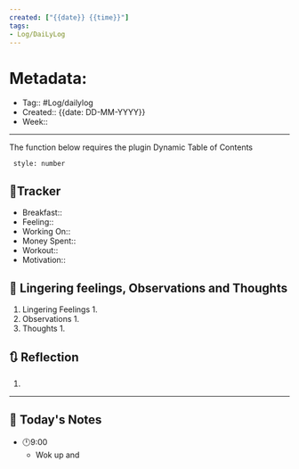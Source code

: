 ```yaml
---
created: ["{{date}} {{time}}"]
tags: 
- Log/DaiLyLog
---
```

# Metadata:
- Tag:: #Log/dailylog
- Created:: {{date: DD-MM-YYYY}}
- Week:: 

---

The function below requires the plugin Dynamic Table of Contents

```toc
 style: number
```

## 🔷Tracker
- Breakfast:: 
- Feeling:: 
- Working On:: 
- Money Spent:: 
- Workout:: 
- Motivation:: 

##  💬 Lingering feelings, Observations and Thoughts 
1. Lingering Feelings
	1. 
2. Observations
	1. 
3. Thoughts
	1. 
## 🔃 Reflection
1. 
---

## 📅 Today's Notes
- 🕛9:00 
	- Wok up and 